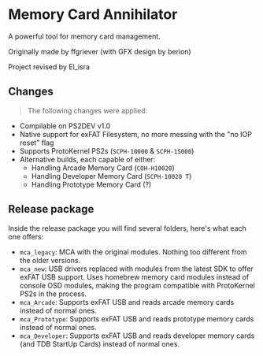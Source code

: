 # Memory Card Annihilator

A powerful tool for memory card management.

Originally made by ffgriever (with GFX design by berion)

Project revised by El_isra

## Changes

> The following changes were applied:

- Compilable on PS2DEV v1.0
- Native support for exFAT Filesystem, no more messing with the "no IOP reset" flag
- Supports ProtoKernel PS2s (`SCPH-10000` & `SCPH-15000`)
- Alternative builds, each capable of either:
  - Handling Arcade Memory Card  (`COH-H10020`)
  - Handling Developer Memory Card (`SCPH-10020 T`)
  - Handling Prototype Memory Card (?)

## Release package

Inside the release package you will find several folders, here's what each one offers:

- `mca_legacy`: MCA with the original modules. Nothing too different from the older versions.
- `mca_new`: USB drivers replaced with modules from the latest SDK to offer exFAT USB support. Uses homebrew memory card modules instead of console OSD modules, making the program compatible with ProtoKernel PS2s in the process.
- `mca_Arcade`: Supports exFAT USB and reads arcade memory cards instead of normal ones.
- `mca_Prototype`: Supports exFAT USB and reads prototype memory cards instead of normal ones.
- `mca_Developer`: Supports exFAT USB and reads developer memory cards (and TDB StartUp Cards) instead of normal ones.
